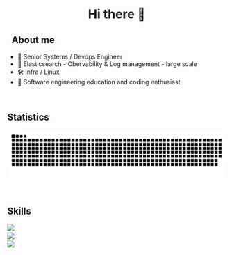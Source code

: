<h1 align="center"> Hi there 👋 </h1>

<h2 align="left" font-weight="bold">&nbsp;&nbsp;About me</h2>

<ul>
  <li>💼 Senior Systems / Devops Engineer </li>
  <li>📖 Elasticsearch - Obervability & Log management - large scale</li>
  <li>🛠️ Infra / Linux </li>
  <li>🎨 Software engineering education and coding enthusiast</li>
</ul>
<br>

<h2>Statistics</h2>
<!--<p align="center"><img align="center" height="165px" src="https://github-readme-stats.vercel.app/api?username=mashb1t&count_private=true&show_icons=true&theme=tokyonight" /><img align="center" height="165px" src="https://github-readme-stats.vercel.app/api/top-langs/?username=mashb1t&layout=compact&theme=aura&langs_count=9" />
</p>-->
<p align="center">
  <picture>
    <source media="(prefers-color-scheme: dark)" srcset="https://raw.githubusercontent.com/magorbalassy/magorbalassy/snake/github-contribution-grid-snake-dark.svg" />
    <source media="(prefers-color-scheme: light)" srcset="https://raw.githubusercontent.com/magorbalassy/magorbalassy/snake/github-contribution-grid-snake-light.svg" />
    <img alt="github-snake" src="https://raw.githubusercontent.com/magorbalassy/magorbalassy/snake/github-contribution-grid-snake-dark.svg" />
  </picture>
</p>

<br>


<h2 align="left">Skills</h2>

<img src="https://skillicons.dev/icons?i=linux,terraform,ansible,docker,elasticsearch,kafka,prometheus" /><br>
<img src="https://skillicons.dev/icons?i=py,flask,regex,nginx,html,css,js,nodejs,ts,angular,materialui" /><br>
<img src="https://skillicons.dev/icons?i=git,github,githubactions,gitlab,postman,vim,vscode,md" /><br>
<br>
<!--
**magorbalassy/magorbalassy** is a ✨ _special_ ✨ repository because its `README.md` (this file) appears on your GitHub profile.

Here are some ideas to get you started:

- 🔭 I’m currently working on ...
- 🌱 I’m currently learning ...
- 👯 I’m looking to collaborate on ...
- 🤔 I’m looking for help with ...
- 💬 Ask me about ...
- 📫 How to reach me: ...
- 😄 Pronouns: ...
- ⚡ Fun fact: ...
-->
